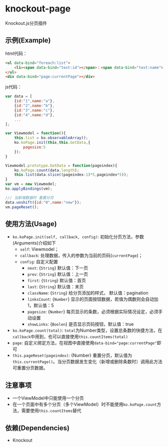 # knockout-page
Knockout.js分页插件

## 示例(Example)
html代码：
```html
<ul data-bind="foreach:list">
	<li><span data-bind="text:id"></span>：<span data-bind="text:name"></span></li>
</ul>
<div data-bind="page:currentPage"></div>
```
js代码：
```js
var data = [
	{id:"1",name:"a"},
	{id:"2",name:"b"},
	{id:"3",name:"c"},
	{id:"4",name:"d"},
	...
];

var Viewmodel = function(){
	this.list = ko.observableArray();
	ko.koPage.init(this,this.GetData,{
		pagesize:5
	});
}

Viewmodel.prototype.GetData = function(pageindex){
	ko.koPage.count(data.length);
	this.list(data.slice((pageindex-1)*5,pageindex*5));
}
var vm = new Viewmodel;
ko.applyBindings(vm);

/// 当新增数据时 重置分页
data.unshift({id:"0",name:"new"});
vm.pageReset();
```

## 使用方法(Usage)
- `ko.koPage.init(self, callback, config)`: 初始化分页方法，参数(Arguments)介绍如下
  * `self`: Viewmodel；
  * `callback`: 处理数据，传入的参数为当前的页码(`currentPage`)；
  * `config`: 自定义配置
    * `next`: {`String`} 默认值：下一页
    * `prev`: {`String`} 默认值：上一页
    * `first`: {`String`} 默认值：首页
    * `last`: {`String`} 默认值：末页
    * `className`: {`String`} 给分页添加的样式， 默认值：pagination
    * `linksCount`: {`Number`} 显示的页面按钮数据，若值为偶数则会自动加1，默认值：5
    * `pagesize`: {`Number`} 每页显示的条数，必须根据实际情况设定，必须手动设置
    * `showLinks`: {`Boolen`} 是否显示页码按钮，默认值：true
- `ko.koPage.count(total)`: `total`为Number类型，设置总条数的快捷方法，在`callback`中用到，也可以直接使用`this.countItems(total)`
- `page`: 自定义绑定方法，在视图中直接使用`data-bind="page:currentPage"`即可
- `this.pageReset(pageindex)`: {Number} 重置分页，默认值为`this.currentPage()`。当分页数据发生变化（新增或删除条数时）调用此方法可重置分页数据。

## 注意事项
- 一个ViewModel中只能使用一个分页
- 在一个页面中有多个分页（多个ViewModel）时不能使用`ko.koPage.count`方法，需要使用`this.countItems`替代
 
## 依赖(Dependencies)
- Knockout

